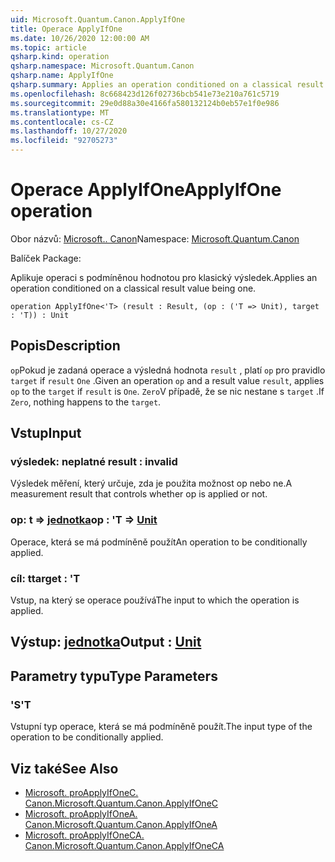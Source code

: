 ```yaml
---
uid: Microsoft.Quantum.Canon.ApplyIfOne
title: Operace ApplyIfOne
ms.date: 10/26/2020 12:00:00 AM
ms.topic: article
qsharp.kind: operation
qsharp.namespace: Microsoft.Quantum.Canon
qsharp.name: ApplyIfOne
qsharp.summary: Applies an operation conditioned on a classical result value being one.
ms.openlocfilehash: 8c668423d126f02736bcb541e73e210a761c5719
ms.sourcegitcommit: 29e0d88a30e4166fa580132124b0eb57e1f0e986
ms.translationtype: MT
ms.contentlocale: cs-CZ
ms.lasthandoff: 10/27/2020
ms.locfileid: "92705273"
---
```

# <a name="applyifone-operation"></a><span data-ttu-id="0cf0f-102">Operace ApplyIfOne</span><span class="sxs-lookup"><span data-stu-id="0cf0f-102">ApplyIfOne operation</span></span>

<span data-ttu-id="0cf0f-103">Obor názvů: [Microsoft.. Canon](xref:Microsoft.Quantum.Canon)</span><span class="sxs-lookup"><span data-stu-id="0cf0f-103">Namespace: [Microsoft.Quantum.Canon](xref:Microsoft.Quantum.Canon)</span></span>

<span data-ttu-id="0cf0f-104">Balíček [](https://nuget.org/packages/)</span><span class="sxs-lookup"><span data-stu-id="0cf0f-104">Package: [](https://nuget.org/packages/)</span></span>


<span data-ttu-id="0cf0f-105">Aplikuje operaci s podmíněnou hodnotou pro klasický výsledek.</span><span class="sxs-lookup"><span data-stu-id="0cf0f-105">Applies an operation conditioned on a classical result value being one.</span></span>

```qsharp
operation ApplyIfOne<'T> (result : Result, (op : ('T => Unit), target : 'T)) : Unit
```


## <a name="description"></a><span data-ttu-id="0cf0f-106">Popis</span><span class="sxs-lookup"><span data-stu-id="0cf0f-106">Description</span></span>

<span data-ttu-id="0cf0f-107">`op`Pokud je zadaná operace a výsledná hodnota `result` , platí `op` pro pravidlo `target` if `result` `One` .</span><span class="sxs-lookup"><span data-stu-id="0cf0f-107">Given an operation `op` and a result value `result`, applies `op` to the `target` if `result` is `One`.</span></span> <span data-ttu-id="0cf0f-108">`Zero`V případě, že se nic nestane s `target` .</span><span class="sxs-lookup"><span data-stu-id="0cf0f-108">If `Zero`, nothing happens to the `target`.</span></span>

## <a name="input"></a><span data-ttu-id="0cf0f-109">Vstup</span><span class="sxs-lookup"><span data-stu-id="0cf0f-109">Input</span></span>

### <a name="result--__invalidresult__"></a><span data-ttu-id="0cf0f-110">výsledek: __neplatné <Result>__</span><span class="sxs-lookup"><span data-stu-id="0cf0f-110">result : __invalid<Result>__</span></span>

<span data-ttu-id="0cf0f-111">Výsledek měření, který určuje, zda je použita možnost op nebo ne.</span><span class="sxs-lookup"><span data-stu-id="0cf0f-111">A measurement result that controls whether op is applied or not.</span></span>


### <a name="op--t--unit"></a><span data-ttu-id="0cf0f-112">op: t => [jednotka](xref:microsoft.quantum.lang-ref.unit)</span><span class="sxs-lookup"><span data-stu-id="0cf0f-112">op : 'T => [Unit](xref:microsoft.quantum.lang-ref.unit)</span></span> 

<span data-ttu-id="0cf0f-113">Operace, která se má podmíněně použít</span><span class="sxs-lookup"><span data-stu-id="0cf0f-113">An operation to be conditionally applied.</span></span>


### <a name="target--t"></a><span data-ttu-id="0cf0f-114">cíl: t</span><span class="sxs-lookup"><span data-stu-id="0cf0f-114">target : 'T</span></span>

<span data-ttu-id="0cf0f-115">Vstup, na který se operace používá</span><span class="sxs-lookup"><span data-stu-id="0cf0f-115">The input to which the operation is applied.</span></span>



## <a name="output--unit"></a><span data-ttu-id="0cf0f-116">Výstup: [jednotka](xref:microsoft.quantum.lang-ref.unit)</span><span class="sxs-lookup"><span data-stu-id="0cf0f-116">Output : [Unit](xref:microsoft.quantum.lang-ref.unit)</span></span>



## <a name="type-parameters"></a><span data-ttu-id="0cf0f-117">Parametry typu</span><span class="sxs-lookup"><span data-stu-id="0cf0f-117">Type Parameters</span></span>

### <a name="t"></a><span data-ttu-id="0cf0f-118">'S</span><span class="sxs-lookup"><span data-stu-id="0cf0f-118">'T</span></span>

<span data-ttu-id="0cf0f-119">Vstupní typ operace, která se má podmíněně použít.</span><span class="sxs-lookup"><span data-stu-id="0cf0f-119">The input type of the operation to be conditionally applied.</span></span>

## <a name="see-also"></a><span data-ttu-id="0cf0f-120">Viz také</span><span class="sxs-lookup"><span data-stu-id="0cf0f-120">See Also</span></span>

- [<span data-ttu-id="0cf0f-121">Microsoft. proApplyIfOneC. Canon.</span><span class="sxs-lookup"><span data-stu-id="0cf0f-121">Microsoft.Quantum.Canon.ApplyIfOneC</span></span>](xref:Microsoft.Quantum.Canon.ApplyIfOneC)
- [<span data-ttu-id="0cf0f-122">Microsoft. proApplyIfOneA. Canon.</span><span class="sxs-lookup"><span data-stu-id="0cf0f-122">Microsoft.Quantum.Canon.ApplyIfOneA</span></span>](xref:Microsoft.Quantum.Canon.ApplyIfOneA)
- [<span data-ttu-id="0cf0f-123">Microsoft. proApplyIfOneCA. Canon.</span><span class="sxs-lookup"><span data-stu-id="0cf0f-123">Microsoft.Quantum.Canon.ApplyIfOneCA</span></span>](xref:Microsoft.Quantum.Canon.ApplyIfOneCA)